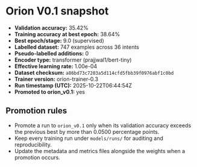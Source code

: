 # Orion V0.1 snapshot

- **Validation accuracy:** 35.42%
- **Training accuracy at best epoch:** 38.64%
- **Best epoch/stage:** 9.0 (supervised)
- **Labelled dataset:** 747 examples across 36 intents
- **Pseudo-labelled additions:** 0
- **Encoder type:** transformer (prajjwal1/bert-tiny)
- **Effective learning rate:** 1.00e-04
- **Dataset checksum:** `a86bd73c7203a5d114cfd5fbb39f0976abf1c0bd`
- **Trainer version:** orion-trainer-0.3
- **Run timestamp (UTC):** 2025-10-22T06:44:54Z
- **Promoted to orion_v0.1:** yes

## Promotion rules
- Promote a run to `orion_v0.1` only when its validation accuracy exceeds the previous best by more than 0.0500 percentage points.
- Keep every training run under `models/runs/` for auditing and reproducibility.
- Update the metadata and metrics files alongside the weights when a promotion occurs.